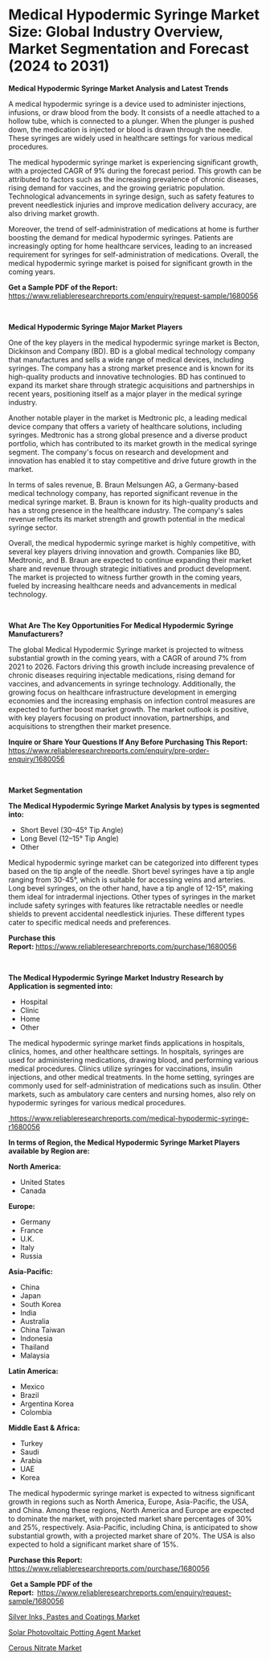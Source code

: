 <p><h1>Medical Hypodermic Syringe Market Size: Global Industry Overview, Market Segmentation and Forecast (2024 to 2031)</h1></p><p><strong>Medical Hypodermic Syringe Market Analysis and Latest Trends</strong></p>
<p><p>A medical hypodermic syringe is a device used to administer injections, infusions, or draw blood from the body. It consists of a needle attached to a hollow tube, which is connected to a plunger. When the plunger is pushed down, the medication is injected or blood is drawn through the needle. These syringes are widely used in healthcare settings for various medical procedures.</p><p>The medical hypodermic syringe market is experiencing significant growth, with a projected CAGR of 9% during the forecast period. This growth can be attributed to factors such as the increasing prevalence of chronic diseases, rising demand for vaccines, and the growing geriatric population. Technological advancements in syringe design, such as safety features to prevent needlestick injuries and improve medication delivery accuracy, are also driving market growth.</p><p>Moreover, the trend of self-administration of medications at home is further boosting the demand for medical hypodermic syringes. Patients are increasingly opting for home healthcare services, leading to an increased requirement for syringes for self-administration of medications. Overall, the medical hypodermic syringe market is poised for significant growth in the coming years.</p></p>
<p><strong>Get a Sample PDF of the Report:&nbsp;</strong> <a href="https://www.reliableresearchreports.com/enquiry/request-sample/1680056">https://www.reliableresearchreports.com/enquiry/request-sample/1680056</a></p>
<p>&nbsp;</p>
<p><strong>Medical Hypodermic Syringe Major Market Players</strong></p>
<p><p>One of the key players in the medical hypodermic syringe market is Becton, Dickinson and Company (BD). BD is a global medical technology company that manufactures and sells a wide range of medical devices, including syringes. The company has a strong market presence and is known for its high-quality products and innovative technologies. BD has continued to expand its market share through strategic acquisitions and partnerships in recent years, positioning itself as a major player in the medical syringe industry.</p><p>Another notable player in the market is Medtronic plc, a leading medical device company that offers a variety of healthcare solutions, including syringes. Medtronic has a strong global presence and a diverse product portfolio, which has contributed to its market growth in the medical syringe segment. The company's focus on research and development and innovation has enabled it to stay competitive and drive future growth in the market.</p><p>In terms of sales revenue, B. Braun Melsungen AG, a Germany-based medical technology company, has reported significant revenue in the medical syringe market. B. Braun is known for its high-quality products and has a strong presence in the healthcare industry. The company's sales revenue reflects its market strength and growth potential in the medical syringe sector.</p><p>Overall, the medical hypodermic syringe market is highly competitive, with several key players driving innovation and growth. Companies like BD, Medtronic, and B. Braun are expected to continue expanding their market share and revenue through strategic initiatives and product development. The market is projected to witness further growth in the coming years, fueled by increasing healthcare needs and advancements in medical technology.</p></p>
<p>&nbsp;</p>
<p><strong>What Are The Key Opportunities For Medical Hypodermic Syringe Manufacturers?</strong></p>
<p><p>The global Medical Hypodermic Syringe market is projected to witness substantial growth in the coming years, with a CAGR of around 7% from 2021 to 2026. Factors driving this growth include increasing prevalence of chronic diseases requiring injectable medications, rising demand for vaccines, and advancements in syringe technology. Additionally, the growing focus on healthcare infrastructure development in emerging economies and the increasing emphasis on infection control measures are expected to further boost market growth. The market outlook is positive, with key players focusing on product innovation, partnerships, and acquisitions to strengthen their market presence.</p></p>
<p><strong>Inquire or Share Your Questions If Any Before Purchasing This Report:</strong> <a href="https://www.reliableresearchreports.com/enquiry/pre-order-enquiry/1680056">https://www.reliableresearchreports.com/enquiry/pre-order-enquiry/1680056</a></p>
<p>&nbsp;</p>
<p><strong>Market Segmentation</strong></p>
<p><strong>The Medical Hypodermic Syringe Market Analysis by types is segmented into:</strong></p>
<p><ul><li>Short Bevel (30–45° Tip Angle)</li><li>Long Bevel (12–15° Tip Angle)</li><li>Other</li></ul></p>
<p><p>Medical hypodermic syringe market can be categorized into different types based on the tip angle of the needle. Short bevel syringes have a tip angle ranging from 30-45°, which is suitable for accessing veins and arteries. Long bevel syringes, on the other hand, have a tip angle of 12-15°, making them ideal for intradermal injections. Other types of syringes in the market include safety syringes with features like retractable needles or needle shields to prevent accidental needlestick injuries. These different types cater to specific medical needs and preferences.</p></p>
<p><strong>Purchase this Report:&nbsp;</strong><a href="https://www.reliableresearchreports.com/purchase/1680056">https://www.reliableresearchreports.com/purchase/1680056</a></p>
<p>&nbsp;</p>
<p><strong>The Medical Hypodermic Syringe Market Industry Research by Application is segmented into:</strong></p>
<p><ul><li>Hospital</li><li>Clinic</li><li>Home</li><li>Other</li></ul></p>
<p><p>The medical hypodermic syringe market finds applications in hospitals, clinics, homes, and other healthcare settings. In hospitals, syringes are used for administering medications, drawing blood, and performing various medical procedures. Clinics utilize syringes for vaccinations, insulin injections, and other medical treatments. In the home setting, syringes are commonly used for self-administration of medications such as insulin. Other markets, such as ambulatory care centers and nursing homes, also rely on hypodermic syringes for various medical procedures.</p></p>
<p><a href="https://www.reliableresearchreports.com/medical-hypodermic-syringe-r1680056">&nbsp;https://www.reliableresearchreports.com/medical-hypodermic-syringe-r1680056</a></p>
<p><strong>In terms of Region, the Medical Hypodermic Syringe Market Players available by Region are:</strong></p>
<p>
    <p> <strong> North America: </strong>
        <ul>
            <li>United States</li>
            <li>Canada</li>
        </ul>
        </p> 
    <p> <strong> Europe: </strong>
        <ul>
            <li>Germany</li>
            <li>France</li>
            <li>U.K.</li>
            <li>Italy</li>
            <li>Russia</li>
        </ul>
        </p> 
    <p> <strong> Asia-Pacific: </strong>
        <ul>
            <li>China</li>
            <li>Japan</li>
            <li>South Korea</li>
            <li>India</li>
            <li>Australia</li>
            <li>China Taiwan</li>
            <li>Indonesia</li>
            <li>Thailand</li>
            <li>Malaysia</li>
        </ul>
        </p> 
    <p> <strong> Latin America: </strong>
        <ul>
            <li>Mexico</li>
            <li>Brazil</li>
            <li>Argentina Korea</li>
            <li>Colombia</li>
        </ul>
        </p> 
    <p> <strong> Middle East & Africa: </strong>
        <ul>
            <li>Turkey</li>
            <li>Saudi</li>
            <li>Arabia</li>
            <li>UAE</li>
            <li>Korea</li>
        </ul>
    </p>
    </p>
<p><p>The medical hypodermic syringe market is expected to witness significant growth in regions such as North America, Europe, Asia-Pacific, the USA, and China. Among these regions, North America and Europe are expected to dominate the market, with projected market share percentages of 30% and 25%, respectively. Asia-Pacific, including China, is anticipated to show substantial growth, with a projected market share of 20%. The USA is also expected to hold a significant market share of 15%.</p></p>
<p><strong>Purchase this Report: </strong><a href="https://www.reliableresearchreports.com/purchase/1680056">https://www.reliableresearchreports.com/purchase/1680056</a></p>
<p>&nbsp;<strong>Get a Sample PDF of the Report:&nbsp;&nbsp;</strong><a href="https://www.reliableresearchreports.com/enquiry/request-sample/1680056">https://www.reliableresearchreports.com/enquiry/request-sample/1680056</a></p>
<p><strong></strong></p>
<p><p><a href="https://github.com/LiamKanenood/Market-Research-Report-List-1/blob/main/silver-inks-pastes-and-coatings-market.md">Silver Inks, Pastes and Coatings Market</a></p><p><a href="https://medium.com/@soloncarter54/solar-photovoltaic-potting-agent-industry-analysis-report-its-market-size-growing-with-a-cagr-of-5f393edb519d">Solar Photovoltaic Potting Agent Market</a></p><p><a href="https://medium.com/@obiemante_40648/comprehensive-analysis-of-the-global-cerous-nitrate-market-growth-trends-market-forecasts-2024-38b86809f51e">Cerous Nitrate Market</a></p></p>